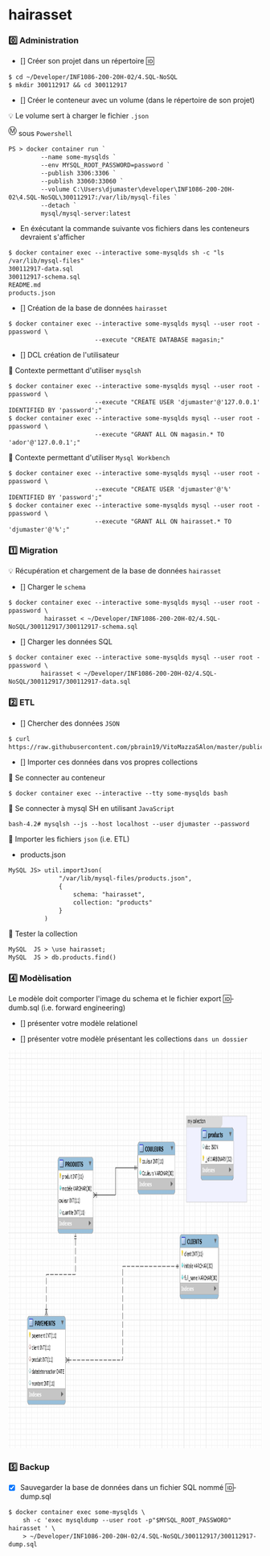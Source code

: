 
# hairasset

### :zero: Administration

- [] Créer son projet dans un répertoire :id:

```
$ cd ~/Developer/INF1086-200-20H-02/4.SQL-NoSQL
$ mkdir 300112917 && cd 300112917
```


- [] Créer le conteneur avec un volume (dans le répertoire de son projet)


:bulb: Le volume sert à charger le fichier `.json`



<sup>:m:</sup> sous `Powershell`

```
PS > docker container run `
         --name some-mysqlds `
         --env MYSQL_ROOT_PASSWORD=password `
         --publish 3306:3306 `
         --publish 33060:33060 `
         --volume C:\Users\djumaster\developer\INF1086-200-20H-02\4.SQL-NoSQL\300112917:/var/lib/mysql-files `
         --detach `
         mysql/mysql-server:latest
```

* En éxécutant la commande suivante vos fichiers dans les conteneurs devraient s'afficher

```
$ docker container exec --interactive some-mysqlds sh -c "ls /var/lib/mysql-files"
300112917-data.sql
300112917-schema.sql
README.md
products.json
```



- [] Création de la base de données `hairasset`

```
$ docker container exec --interactive some-mysqlds mysql --user root -ppassword \
                        --execute "CREATE DATABASE magasin;"
```

- []  DCL création de l'utilisateur

:pushpin: Contexte permettant d'utiliser `mysqlsh` 

```
$ docker container exec --interactive some-mysqlds mysql --user root -ppassword \
                        --execute "CREATE USER 'djumaster'@'127.0.0.1' IDENTIFIED BY 'password';"
$ docker container exec --interactive some-mysqlds mysql --user root -ppassword \
                        --execute "GRANT ALL ON magasin.* TO 'ador'@'127.0.0.1';"
```

:pushpin: Contexte permettant d'utiliser `Mysql Workbench` 


```
$ docker container exec --interactive some-mysqlds mysql --user root -ppassword \
                        --execute "CREATE USER 'djumaster'@'%' IDENTIFIED BY 'password';"
$ docker container exec --interactive some-mysqlds mysql --user root -ppassword \
                        --execute "GRANT ALL ON hairasset.* TO 'djumaster'@'%';"
```

### :one: Migration

:bulb: Récupération et chargement de la base de données `hairasset`

- [] Charger le `schema`

```
$ docker container exec --interactive some-mysqlds mysql --user root -ppassword \
          hairasset < ~/Developer/INF1086-200-20H-02/4.SQL-NoSQL/300112917/300112917-schema.sql
```

- [] Charger les données SQL

```
$ docker container exec --interactive some-mysqlds mysql --user root -ppassword \
         hairasset < ~/Developer/INF1086-200-20H-02/4.SQL-NoSQL/300112917/300112917-data.sql
```

### :two: ETL

- [] Chercher des données `JSON`

```
$ curl https://raw.githubusercontent.com/pbrain19/VitoMazzaSAlon/master/public/js/data/products.json
```

- [] Importer ces données dans vos propres collections

:pushpin: Se connecter au conteneur

```
$ docker container exec --interactive --tty some-mysqlds bash
```

:pushpin: Se connecter à mysql SH en utilisant `JavaScript`

```
bash-4.2# mysqlsh --js --host localhost --user djumaster --password
```

:pushpin: Importer les fichiers `json` (i.e. ETL)

* products.json

```
MySQL JS> util.importJson(
              "/var/lib/mysql-files/products.json", 
              {
                  schema: "hairasset", 
                  collection: "products"
              }
          )
```

:pushpin: Tester la collection

```
MySQL  JS > \use hairasset;
MySQL  JS > db.products.find()
```

### :four: Modèlisation

Le modèle doit comporter l'image du schema et le fichier export :id:-dumb.sql (i.e. forward engineering)

- [] présenter votre modèle relationel

- [] présenter votre modèle présentant les collections `dans un dossier`

<img src="djumaster.PNG" witdth=920 height=791 ></img>


### :five: Backup

- [x] Sauvegarder la base de données dans un fichier SQL nommé 🆔-dump.sql
 
```
$ docker container exec some-mysqlds \
    sh -c 'exec mysqldump --user root -p"$MYSQL_ROOT_PASSWORD" hairasset ' \
    > ~/Developer/INF1086-200-20H-02/4.SQL-NoSQL/300112917/300112917-dump.sql
```
